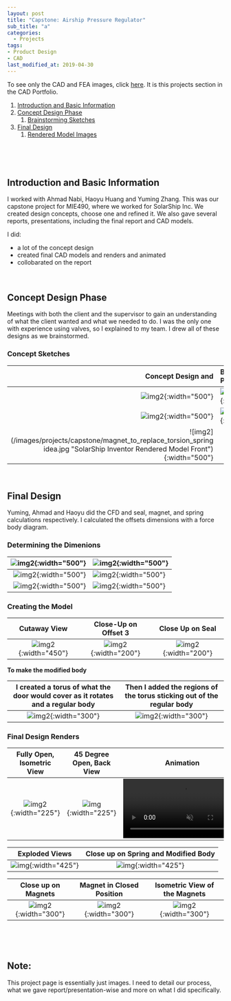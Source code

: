 ```yaml
---
layout: post
title: "Capstone: Airship Pressure Regulator"
sub_title: "a"
categories:
  - Projects
tags:
- Product Design
- CAD
last_modified_at: 2019-04-30 
---
```


To see only the CAD and FEA images, click [here](https://lyulim.github.io/CAD_Portfolio.html#1). It is this projects section in the CAD Portfolio.

1. [Introduction and Basic Information](#1)
2. [Concept Design Phase](#2)
    1. [Brainstorming Sketches](#2a)
3. [Final Design](#3)
    1. [Rendered Model Images](#3a)

<p>&nbsp;</p> 
<p>&nbsp;</p> 

## Introduction and Basic Information <a name="1"></a>

I worked with Ahmad Nabi, Haoyu Huang and Yuming Zhang. This was our capstone project for MIE490, where we worked for SolarShip Inc. We created design concepts, choose one and refined it. We also gave several reports, presentations, including the final report and CAD models.

I did:
- a lot of the concept design
- created final CAD models and renders and animated
- collobarated on the report

<p>&nbsp;</p> 

## Concept Design Phase <a name="2"></a>

Meetings with both the client and the supervisor to gain an understanding of what the client wanted and what we needed to do. I was the only one with experience using valves, so I explained to my team. I drew all of these designs as we brainstormed.

### Concept Sketches <a name="2a"></a>

| Concept Design and | Brainstorming Phase |
|---:|:---|
| ![img2](/images/projects/capstone/concept1.PNG "Ball Check Valve"){:width="500"} | ![img2](/images/projects/capstone/concept3.PNG "Swing Valves Ideas"){:width="500"} |
| ![img2](/images/projects/capstone/concept4.PNG "Swing Valves Ideas 2"){:width="500"} | ![img2](/images/projects/capstone/conceptF.PNG "Butterfly-Based"){:width="500"} |
| ![img2](/images/projects/capstone/magnet_to_replace_torsion_spring idea.jpg "SolarShip Inventor Rendered Model Front"){:width="500"} |   |

<p>&nbsp;</p> 


## Final Design <a name="3"></a>

Yuming, Ahmad and Haoyu did the CFD and seal, magnet, and spring calculations respectively. I calculated the offsets dimensions with a force body diagram.

### Determining the Dimenions

![img2](/images/projects/capstone/fbd1.jpg "1st Page"){:width="500"} | ![img2](/images/projects/capstone/fbd2.jpg "2nd Page"){:width="500"}
---:|:---
![img2](/images/projects/capstone/fbd3.jpg "3rd Page"){:width="500"} | ![img2](/images/projects/capstone/fbd4.jpg "4th Page"){:width="500"}
![img2](/images/projects/capstone/fbd5.jpg "5th Page"){:width="500"} | ![img2](/images/projects/capstone/fbd6.jpg "6th Page"){:width="500"}

### Creating the Model

Cutaway View | Close-Up on Offset 3 | Close Up on Seal
:------------: | :-------------: |:---------------:
![img2](/images/projects/capstone/offset1and2.PNG "Top View Fully Open"){:width="450"} | ![img2](/images/projects/capstone/offset3.PNG "Top View Fully Closed"){:width="200"} | ![img2](/images/projects/capstone/cutseal.PNG "Isometric View when Closed"){:width="200"} 
 
**To make the modified body**

| I created a torus of what the door would cover as it rotates and a regular body | Then I added the regions of the torus sticking out of the regular body |
|:---:|:---:|
| ![img2](/images/projects/capstone/surface_modeling_stage1.PNG "Isometric View when Closed"){:width="300"} | ![img2](/images/projects/capstone/surface_modeling_stage2.png "Isometric View when Closed"){:width="300"} 



### Final Design Renders <a name="3a"></a>

Fully Open, Isometric View | 45 Degree Open, Back View | Animation
:------------: | :-------------: |:---------------:
![img2](/images/portfolio/ss1assemFullOpen.PNG "SolarShip Inventor Rendered Model Front"){:width="225"}  | ![img](/images/portfolio/ss1-45openBackBiew.PNG "SolarShip Inventor Rendered Model Back"){:width="225"}  | <a href="https://gyazo.com/415405b4618acde840b53b577b668791"><video alt="Valve Opening" width="275" muted loop playsinline controls><source src="https://i.gyazo.com/415405b4618acde840b53b577b668791.mp4" type="video/mp4" /></video></a> 

 Exploded Views| Close up on Spring and Modified Body
:------------: | :-------------: 
![img](/images/portfolio/ss1exploded.PNG "SolarShip Inventor Rendered Model Exploded"){:width="425"}  | ![img](/images/portfolio/ss1springCloseUp.JPG "SolarShip Inventor Rendered Model Close Up"){:width="425"} 

Close up on Magnets | Magnet in Closed Position | Isometric View of the Magnets
:------------: | :-------------: |:---------------:
 ![img2](/images/projects/capstone/top_magnet.JPG "Top View Fully Open"){:width="300"} | ![img2](/images/projects/capstone/top_magnet_closed.JPG "Top View Fully Closed"){:width="300"} | ![img2](/images/projects/capstone/top_magnet_closed_iso.JPG "Isometric View when Closed"){:width="300"} 
 
<p>&nbsp;</p> 
<p>&nbsp;</p> 
 
## Note:

This project page is essentially just images. I need to detail our process, what we gave report/presentation-wise and more on what I did specifically.

    
    
    
    
    

